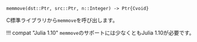 ```
memmove(dst::Ptr, src::Ptr, n::Integer) -> Ptr{Cvoid}
```

C標準ライブラリから`memmove`を呼び出します。

!!! compat "Julia 1.10"
    `memmove`のサポートには少なくともJulia 1.10が必要です。

